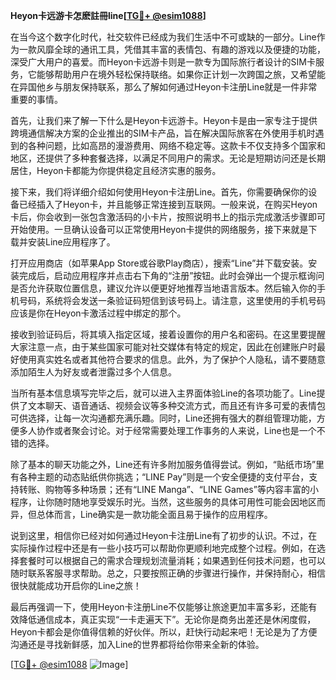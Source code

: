 **Heyon卡远游卡怎麽註冊line[[TG💪+ @esim1088](https://t.me/s/esim1088)]**

在当今这个数字化时代，社交软件已经成为我们生活中不可或缺的一部分。Line作为一款风靡全球的通讯工具，凭借其丰富的表情包、有趣的游戏以及便捷的功能，深受广大用户的喜爱。而Heyon卡远游卡则是一款专为国际旅行者设计的SIM卡服务，它能够帮助用户在境外轻松保持联络。如果你正计划一次跨国之旅，又希望能在异国他乡与朋友保持联系，那么了解如何通过Heyon卡注册Line就是一件非常重要的事情。

首先，让我们来了解一下什么是Heyon卡远游卡。Heyon卡是由一家专注于提供跨境通信解决方案的企业推出的SIM卡产品，旨在解决国际旅客在外使用手机时遇到的各种问题，比如高昂的漫游费用、网络不稳定等。这款卡不仅支持多个国家和地区，还提供了多种套餐选择，以满足不同用户的需求。无论是短期访问还是长期居住，Heyon卡都能为你提供稳定且经济实惠的服务。

接下来，我们将详细介绍如何使用Heyon卡注册Line。首先，你需要确保你的设备已经插入了Heyon卡，并且能够正常连接到互联网。一般来说，在购买Heyon卡后，你会收到一张包含激活码的小卡片，按照说明书上的指示完成激活步骤即可开始使用。一旦确认设备可以正常使用Heyon卡提供的网络服务，接下来就是下载并安装Line应用程序了。

打开应用商店（如苹果App Store或谷歌Play商店），搜索“Line”并下载安装。安装完成后，启动应用程序并点击右下角的“注册”按钮。此时会弹出一个提示框询问是否允许获取位置信息，建议允许以便更好地推荐当地语言版本。然后输入你的手机号码，系统将会发送一条验证码短信到该号码上。请注意，这里使用的手机号码应该是你在Heyon卡激活过程中绑定的那个。

接收到验证码后，将其填入指定区域，接着设置你的用户名和密码。在这里要提醒大家注意一点，由于某些国家可能对社交媒体有特定的规定，因此在创建账户时最好使用真实姓名或者其他符合要求的信息。此外，为了保护个人隐私，请不要随意添加陌生人为好友或者泄露过多个人信息。

当所有基本信息填写完毕之后，就可以进入主界面体验Line的各项功能了。Line提供了文本聊天、语音通话、视频会议等多种交流方式，而且还有许多可爱的表情包可供选择，让每一次沟通都充满乐趣。同时，Line还拥有强大的群组管理功能，方便多人协作或者聚会讨论。对于经常需要处理工作事务的人来说，Line也是一个不错的选择。

除了基本的聊天功能之外，Line还有许多附加服务值得尝试。例如，“贴纸市场”里有各种主题的动态贴纸供你挑选；“LINE Pay”则是一个安全便捷的支付平台，支持转账、购物等多种场景；还有“LINE Manga”、“LINE Games”等内容丰富的小程序，让你随时随地享受娱乐时光。当然，这些服务的具体可用性可能会因地区而异，但总体而言，Line确实是一款功能全面且易于操作的应用程序。

说到这里，相信你已经对如何通过Heyon卡注册Line有了初步的认识。不过，在实际操作过程中还是有一些小技巧可以帮助你更顺利地完成整个过程。例如，在选择套餐时可以根据自己的需求合理规划流量消耗；如果遇到任何技术问题，也可以随时联系客服寻求帮助。总之，只要按照正确的步骤进行操作，并保持耐心，相信很快就能成功开启你的Line之旅！

最后再强调一下，使用Heyon卡注册Line不仅能够让旅途更加丰富多彩，还能有效降低通信成本，真正实现“一卡走遍天下”。无论你是商务出差还是休闲度假，Heyon卡都会是你值得信赖的好伙伴。所以，赶快行动起来吧！无论是为了方便沟通还是寻找新鲜感，加入Line的世界都将给你带来全新的体验。

[[TG💪+ @esim1088](https://t.me/s/esim1088) ![Image](https://i.postimg.cc/4NQfJmqS/Snipaste-2025-05-13-00-14-12.png)]
